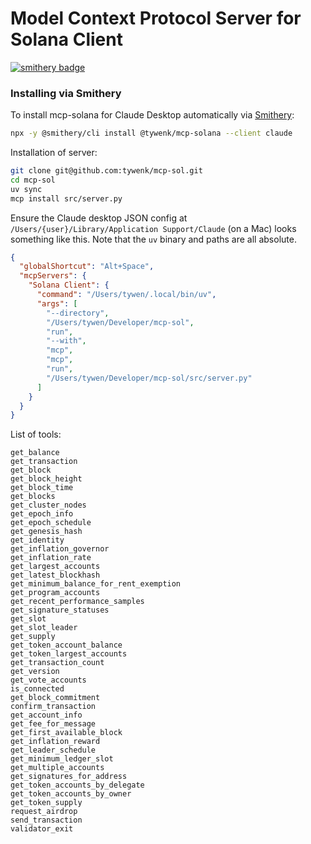 # Model Context Protocol Server for Solana Client

[![smithery badge](https://smithery.ai/badge/@tywenk/mcp-solana)](https://smithery.ai/server/@tywenk/mcp-solana)

### Installing via Smithery

To install mcp-solana for Claude Desktop automatically via [Smithery](https://smithery.ai/server/@tywenk/mcp-solana):

```bash
npx -y @smithery/cli install @tywenk/mcp-solana --client claude
```

Installation of server:

```sh
git clone git@github.com:tywenk/mcp-sol.git
cd mcp-sol
uv sync
mcp install src/server.py
```

Ensure the Claude desktop JSON config at `/Users/{user}/Library/Application Support/Claude` (on a Mac) looks something like this. Note that the `uv` binary and paths are all absolute.

```json
{
  "globalShortcut": "Alt+Space",
  "mcpServers": {
    "Solana Client": {
      "command": "/Users/tywen/.local/bin/uv",
      "args": [
        "--directory",
        "/Users/tywen/Developer/mcp-sol",
        "run",
        "--with",
        "mcp",
        "mcp",
        "run",
        "/Users/tywen/Developer/mcp-sol/src/server.py"
      ]
    }
  }
}
```

List of tools:

```
get_balance
get_transaction
get_block
get_block_height
get_block_time
get_blocks
get_cluster_nodes
get_epoch_info
get_epoch_schedule
get_genesis_hash
get_identity
get_inflation_governor
get_inflation_rate
get_largest_accounts
get_latest_blockhash
get_minimum_balance_for_rent_exemption
get_program_accounts
get_recent_performance_samples
get_signature_statuses
get_slot
get_slot_leader
get_supply
get_token_account_balance
get_token_largest_accounts
get_transaction_count
get_version
get_vote_accounts
is_connected
get_block_commitment
confirm_transaction
get_account_info
get_fee_for_message
get_first_available_block
get_inflation_reward
get_leader_schedule
get_minimum_ledger_slot
get_multiple_accounts
get_signatures_for_address
get_token_accounts_by_delegate
get_token_accounts_by_owner
get_token_supply
request_airdrop
send_transaction
validator_exit
```
